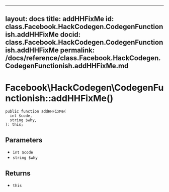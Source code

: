 
***

layout: docs
title: addHHFixMe
id: class.Facebook.HackCodegen.CodegenFunctionish.addHHFixMe
docid: class.Facebook.HackCodegen.CodegenFunctionish.addHHFixMe
permalink: /docs/reference/class.Facebook.HackCodegen.CodegenFunctionish.addHHFixMe.md
---







# Facebook\\HackCodegen\\CodegenFunctionish::addHHFixMe()




``` Hack
public function addHHFixMe(
  int $code,
  string $why,
): this;
```




## Parameters




* ` int $code `
* ` string $why `




## Returns




- ` this `